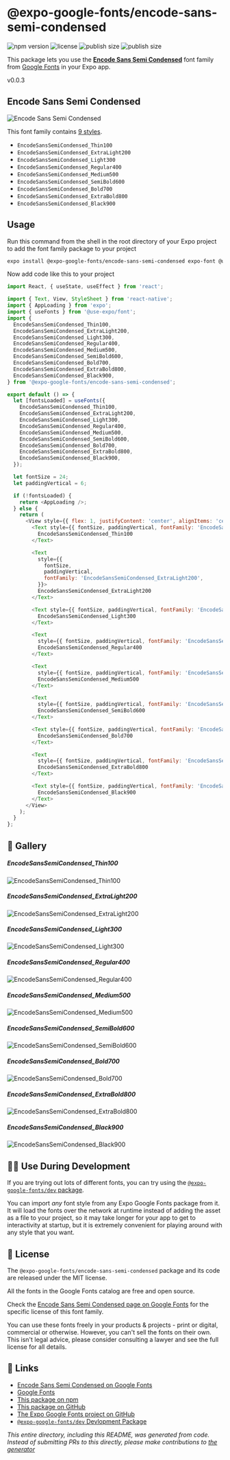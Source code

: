 # @expo-google-fonts/encode-sans-semi-condensed

![npm version](https://flat.badgen.net/npm/v/@expo-google-fonts/encode-sans-semi-condensed)
![license](https://flat.badgen.net/github/license/expo/google-fonts)
![publish size](https://flat.badgen.net/packagephobia/install/@expo-google-fonts/encode-sans-semi-condensed)
![publish size](https://flat.badgen.net/packagephobia/publish/@expo-google-fonts/encode-sans-semi-condensed)

This package lets you use the [**Encode Sans Semi Condensed**](https://fonts.google.com/specimen/Encode+Sans+Semi+Condensed) font family from [Google Fonts](https://fonts.google.com/) in your Expo app.

v0.0.3

## Encode Sans Semi Condensed

![Encode Sans Semi Condensed](./font-family.png)

This font family contains [9 styles](#-gallery).

- `EncodeSansSemiCondensed_Thin100`
- `EncodeSansSemiCondensed_ExtraLight200`
- `EncodeSansSemiCondensed_Light300`
- `EncodeSansSemiCondensed_Regular400`
- `EncodeSansSemiCondensed_Medium500`
- `EncodeSansSemiCondensed_SemiBold600`
- `EncodeSansSemiCondensed_Bold700`
- `EncodeSansSemiCondensed_ExtraBold800`
- `EncodeSansSemiCondensed_Black900`

## Usage

Run this command from the shell in the root directory of your Expo project to add the font family package to your project
```sh
expo install @expo-google-fonts/encode-sans-semi-condensed expo-font @use-expo/font
```

Now add code like this to your project
```js
import React, { useState, useEffect } from 'react';

import { Text, View, StyleSheet } from 'react-native';
import { AppLoading } from 'expo';
import { useFonts } from '@use-expo/font';
import {
  EncodeSansSemiCondensed_Thin100,
  EncodeSansSemiCondensed_ExtraLight200,
  EncodeSansSemiCondensed_Light300,
  EncodeSansSemiCondensed_Regular400,
  EncodeSansSemiCondensed_Medium500,
  EncodeSansSemiCondensed_SemiBold600,
  EncodeSansSemiCondensed_Bold700,
  EncodeSansSemiCondensed_ExtraBold800,
  EncodeSansSemiCondensed_Black900,
} from '@expo-google-fonts/encode-sans-semi-condensed';

export default () => {
  let [fontsLoaded] = useFonts({
    EncodeSansSemiCondensed_Thin100,
    EncodeSansSemiCondensed_ExtraLight200,
    EncodeSansSemiCondensed_Light300,
    EncodeSansSemiCondensed_Regular400,
    EncodeSansSemiCondensed_Medium500,
    EncodeSansSemiCondensed_SemiBold600,
    EncodeSansSemiCondensed_Bold700,
    EncodeSansSemiCondensed_ExtraBold800,
    EncodeSansSemiCondensed_Black900,
  });

  let fontSize = 24;
  let paddingVertical = 6;

  if (!fontsLoaded) {
    return <AppLoading />;
  } else {
    return (
      <View style={{ flex: 1, justifyContent: 'center', alignItems: 'center' }}>
        <Text style={{ fontSize, paddingVertical, fontFamily: 'EncodeSansSemiCondensed_Thin100' }}>
          EncodeSansSemiCondensed_Thin100
        </Text>

        <Text
          style={{
            fontSize,
            paddingVertical,
            fontFamily: 'EncodeSansSemiCondensed_ExtraLight200',
          }}>
          EncodeSansSemiCondensed_ExtraLight200
        </Text>

        <Text style={{ fontSize, paddingVertical, fontFamily: 'EncodeSansSemiCondensed_Light300' }}>
          EncodeSansSemiCondensed_Light300
        </Text>

        <Text
          style={{ fontSize, paddingVertical, fontFamily: 'EncodeSansSemiCondensed_Regular400' }}>
          EncodeSansSemiCondensed_Regular400
        </Text>

        <Text
          style={{ fontSize, paddingVertical, fontFamily: 'EncodeSansSemiCondensed_Medium500' }}>
          EncodeSansSemiCondensed_Medium500
        </Text>

        <Text
          style={{ fontSize, paddingVertical, fontFamily: 'EncodeSansSemiCondensed_SemiBold600' }}>
          EncodeSansSemiCondensed_SemiBold600
        </Text>

        <Text style={{ fontSize, paddingVertical, fontFamily: 'EncodeSansSemiCondensed_Bold700' }}>
          EncodeSansSemiCondensed_Bold700
        </Text>

        <Text
          style={{ fontSize, paddingVertical, fontFamily: 'EncodeSansSemiCondensed_ExtraBold800' }}>
          EncodeSansSemiCondensed_ExtraBold800
        </Text>

        <Text style={{ fontSize, paddingVertical, fontFamily: 'EncodeSansSemiCondensed_Black900' }}>
          EncodeSansSemiCondensed_Black900
        </Text>
      </View>
    );
  }
};

```

## 🔡 Gallery

##### EncodeSansSemiCondensed_Thin100
![EncodeSansSemiCondensed_Thin100](./05e33431ccd816003d590171a6110b72fc3f122c224c46c4f5339f4919b57873.ttf.png)

##### EncodeSansSemiCondensed_ExtraLight200
![EncodeSansSemiCondensed_ExtraLight200](./06726656f1a2937a42770740e0772bbcd1187d2bdbe2f5bfd42bab081286b643.ttf.png)

##### EncodeSansSemiCondensed_Light300
![EncodeSansSemiCondensed_Light300](./6ea764a1fca4cd3308fdc9f6284e890fe9ef8409ab991115bb08a4d0be1b544a.ttf.png)

##### EncodeSansSemiCondensed_Regular400
![EncodeSansSemiCondensed_Regular400](./ec67d15d3d449c0b0cf65c4fc57fbca88395b306ff4f30d409b4c8eb4d06abbf.ttf.png)

##### EncodeSansSemiCondensed_Medium500
![EncodeSansSemiCondensed_Medium500](./972df21a043f38bbac81d476692cdd0ccea7537ceac026fe837daf17c4836aa4.ttf.png)

##### EncodeSansSemiCondensed_SemiBold600
![EncodeSansSemiCondensed_SemiBold600](./654f95bfaeb0563e8a7622832f25016d47e3f8e60e4dd59c2ef9cf3835f5e1b1.ttf.png)

##### EncodeSansSemiCondensed_Bold700
![EncodeSansSemiCondensed_Bold700](./99c6ae51b272d20f915f0c4b8454b27ac9400423ba0a207b770a7dc3201f9d5c.ttf.png)

##### EncodeSansSemiCondensed_ExtraBold800
![EncodeSansSemiCondensed_ExtraBold800](./7d33b1fd6f457c91d58d3287767a4f0089fa3fd5ee2c18539c597f8a895b3646.ttf.png)

##### EncodeSansSemiCondensed_Black900
![EncodeSansSemiCondensed_Black900](./a7075bb5ddbdaca47f1356022fa375630ca868fc11d6ac6e53026c8bac0888b1.ttf.png)


## 👩‍💻 Use During Development

If you are trying out lots of different fonts, you can try using the [`@expo-google-fonts/dev` package](https://github.com/expo/google-fonts/tree/master/font-packages/dev#readme).

You can import *any* font style from any Expo Google Fonts package from it. It will load the fonts
over the network at runtime instead of adding the asset as a file to your project, so it may take longer
for your app to get to interactivity at startup, but it is extremely convenient
for playing around with any style that you want.

## 📖 License

The `@expo-google-fonts/encode-sans-semi-condensed` package and its code are released under the MIT license.

All the fonts in the Google Fonts catalog are free and open source.

Check the [Encode Sans Semi Condensed page on Google Fonts](https://fonts.google.com/specimen/Encode+Sans+Semi+Condensed) for the specific license of this font family.

You can use these fonts freely in your products & projects - print or digital, commercial or otherwise. However, you can't sell the fonts on their own. This isn't legal advice, please consider consulting a lawyer and see the full license for all details.

## 🔗 Links

- [Encode Sans Semi Condensed on Google Fonts](https://fonts.google.com/specimen/Encode+Sans+Semi+Condensed)
- [Google Fonts](https://fonts.google.com/)
- [This package on npm](https://www.npmjs.com/package/@expo-google-fonts/encode-sans-semi-condensed)
- [This package on GitHub](https://github.com/expo/google-fonts/tree/master/font-packages/encode-sans-semi-condensed)
- [The Expo Google Fonts project on GitHub](https://github.com/expo/google-fonts)
- [`@expo-google-fonts/dev` Devlopment Package](https://github.com/expo/google-fonts/tree/master/font-packages/dev)


*This entire directory, including this README, was generated from code. Instead of submitting PRs to this directly, please make contributions to [the generator](https://github.com/expo/google-fonts/tree/master/packages/generator)*
